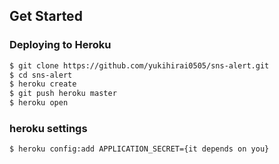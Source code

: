 ## Get Started

### Deploying to Heroku

```sh
$ git clone https://github.com/yukihirai0505/sns-alert.git
$ cd sns-alert
$ heroku create
$ git push heroku master
$ heroku open
```

### heroku settings

```
$ heroku config:add APPLICATION_SECRET={it depends on you}
```